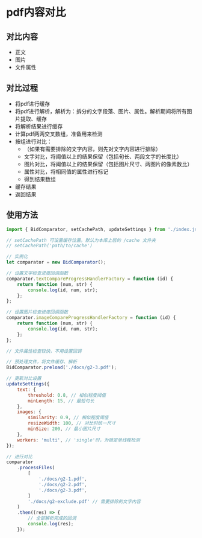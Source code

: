 # pdf内容对比

## 对比内容

- 正文
- 图片
- 文件属性

## 对比过程

- 将pdf进行缓存
- 将pdf进行解析，解析为：拆分的文字段落、图片、属性。解析期间将所有图片提取、缓存
- 将解析结果进行缓存
- 计算pdf两两交叉数组，准备用来检测
- 按组进行对比：
  - （如果有需要排除的文字内容，则先对文字内容进行排除）
  - 文字对比，将阈值以上的结果保留（包括句长、两段文字的长度比）
  - 图片对比，将阈值以上的结果保留（包括图片尺寸、两图片的像素数比）
  - 属性对比，将相同值的属性进行标记
  - 得到结果数组
- 缓存结果
- 返回结果

## 使用方法

```js
import { BidComparator, setCachePath, updateSettings } from './index.js';

// setCachePath 可设置缓存位置。默认为本库上层的 /cache 文件夹
// setCachePath('path/to/cache')

// 实例化
let comparator = new BidComparator();

// 设置文字检查进度回调函数
comparator.textCompareProgressHandlerFactory = function (id) {
    return function (num, str) {
        console.log(id, num, str);
    };
};

// 设置图片检查进度回调函数
comparator.imageCompareProgressHandlerFactory = function (id) {
    return function (num, str) {
        console.log(id, num, str);
    };
};

// 文件属性检查较快，不用设置回调

// 预处理文件，将文件缓存、解析
BidComparator.preload('./docs/g2-3.pdf');

// 更新对比设置
updateSettings({
    text: {
        threshold: 0.8, // 相似程度阈值
        minLength: 15, // 最短句长
    },
    images: {
        similarity: 0.9, // 相似程度阈值
        resizeWidth: 100, // 对比时统一尺寸
        minSize: 200, // 最小图片尺寸
    },
    workers: 'multi', // 'single'时，为锁定单线程检测
});

// 进行对比
comparator
    .processFiles(
        [
            './docs/g2-1.pdf',
            './docs/g2-2.pdf',
            './docs/g2-3.pdf',
        ]
        './docs/g2-exclude.pdf' // 需要排除的文字内容
    )
    .then((res) => {
        // 全部解析完成的回调
        console.log(res);
    });
```
